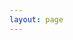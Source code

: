 ```yaml
---
layout: page
---
```


<script setup>
import { useData } from "vitepress";
import SiteHome from "vitepress-sls-blog-tmpl/SiteHome.vue";
import { PROPS } from "../.vitepress/props.js";

const { theme, localeIndex } = useData();

const hero = {
  name: "Система Личной Свободы",
  text: "Философия свободы",
  tagline: "Путь свободы открывает дорогу счастью",
  image: {
    src: theme.value.mainHeroImg,
    alt: "Логотип Система Личной Свободы",
  },
  actions: [
    {
      theme: "brand",
      text: `📃 О проекте`,
      link: `/${localeIndex.value}/doc/about`,
    },
    {
      theme: "alt",
      text: `🗞️ Статьи, тексты подкастов`,
      link: `${PROPS.blogUrl}/${localeIndex.value}/recent/1`,
    },
    {
      theme: "alt",
      text: `📢 Мы в соц сетях`,
      link: `/${localeIndex.value}/${theme.value.linksUrl}`,
    },
  ],
}
const features = [
//   {
//     icon: "🤝",
//     title: "Антифем это равноправие",
//     details: "За что выступает движение антифеминизм",
//     linkText: "Читать о",
//     link: "/ru/doc/what-the-antifeminism-movement-stands-for",
//   },
//   {
//     icon: "📖",
//     title: "Правда о современном феминизме",
//     details: "описание",
//     linkText: "Читать о",
//     link: "/ru/doc/the-truth-about-modern-feminism",
//   },
//   {
//     icon: "⚔️",
//     title: "Как победить феминизм",
//     details: "описание",
//     linkText: "Читать о",
//     link: "/ru/doc/how-to-defeat-feminism",
//   },
]
</script>

<SiteHome :hero="hero" :features="features">
</SiteHome>
